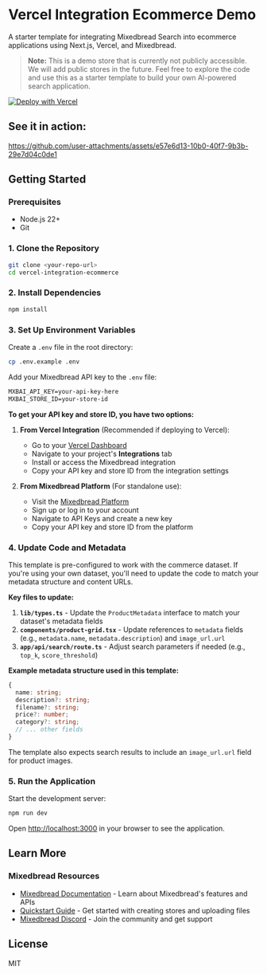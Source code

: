 # Vercel Integration Ecommerce Demo

A starter template for integrating Mixedbread Search into ecommerce applications using Next.js, Vercel, and Mixedbread.

> **Note:** This is a demo store that is currently not publicly accessible. We will add public stores in the future. Feel free to explore the code and use this as a starter template to build your own AI-powered search application.

[![Deploy with Vercel](https://vercel.com/button)](https://vercel.com/new/clone?repository-url=https%3A%2F%2Fgithub.com%2Fmixedbread-ai%2Fvercel-integration-ecommerce&project-name=mixedbread-ecommerce-app&repository-name=mixedbread-ecommerce-app&redirect-url=https%3A%2F%2Fwww.mixedbread.com&developer-id=oac_iRJgsiA4yYT8aHOJIoLeoSWk&demo-title=Mixedbread%20Starter&demo-description=A%20starter%20ecommerce%20template%20using%20Next.js%2C%20Vercel%2C%20and%20Mixedbread.%20Ship%20your%20app%20with%20AI%20search.&demo-url=https%3A%2F%2Fvercel-integration-ecommerce.vercel.app&demo-image=https%3A%2F%2Fvercel-integration-ecommerce.vercel.app%2Fhome.png&products=%5B%7B%22type%22%3A%22integration%22%2C%22integrationSlug%22%3A%22mixedbread%22%2C%22productSlug%22%3A%22search%22%2C%22protocol%22%3A%22other%22%7D%5D)

## See it in action:

https://github.com/user-attachments/assets/e57e6d13-10b0-40f7-9b3b-29e7d04c0de1

## Getting Started

### Prerequisites

- Node.js 22+
- Git

### 1. Clone the Repository

```bash
git clone <your-repo-url>
cd vercel-integration-ecommerce
```

### 2. Install Dependencies

```bash
npm install
```

### 3. Set Up Environment Variables

Create a `.env` file in the root directory:

```bash
cp .env.example .env
```

Add your Mixedbread API key to the `.env` file:

```txt
MXBAI_API_KEY=your-api-key-here
MXBAI_STORE_ID=your-store-id
```

**To get your API key and store ID, you have two options:**

1. **From Vercel Integration** (Recommended if deploying to Vercel):
   - Go to your [Vercel Dashboard](https://vercel.com/dashboard)
   - Navigate to your project's **Integrations** tab
   - Install or access the Mixedbread integration
   - Copy your API key and store ID from the integration settings

2. **From Mixedbread Platform** (For standalone use):
   - Visit the [Mixedbread Platform](https://platform.mixedbread.com/platform?next=api-keys)
   - Sign up or log in to your account
   - Navigate to API Keys and create a new key
   - Copy your API key and store ID from the platform

### 4. Update Code and Metadata

This template is pre-configured to work with the commerce dataset. If you're using your own dataset, you'll need to update the code to match your metadata structure and content URLs.

**Key files to update:**

1. **`lib/types.ts`** - Update the `ProductMetadata` interface to match your dataset's metadata fields
2. **`components/product-grid.tsx`** - Update references to `metadata` fields (e.g., `metadata.name`, `metadata.description`) and `image_url.url`
3. **`app/api/search/route.ts`** - Adjust search parameters if needed (e.g., `top_k`, `score_threshold`)

**Example metadata structure used in this template:**

```typescript
{
  name: string;
  description?: string;
  filename?: string;
  price?: number;
  category?: string;
  // ... other fields
}
```

The template also expects search results to include an `image_url.url` field for product images.

### 5. Run the Application

Start the development server:

```bash
npm run dev
```

Open [http://localhost:3000](http://localhost:3000) in your browser to see the application.

## Learn More

### Mixedbread Resources

- [Mixedbread Documentation](https://www.mixedbread.com/docs) - Learn about Mixedbread's features and APIs
- [Quickstart Guide](https://www.mixedbread.com/docs/quickstart) - Get started with creating stores and uploading files
- [Mixedbread Discord](https://discord.gg/fCpaq2dr) - Join the community and get support

## License

MIT
